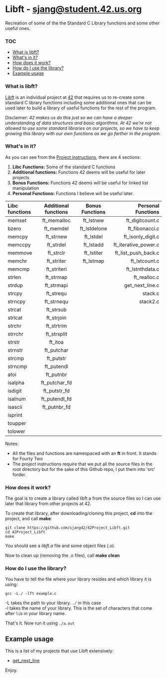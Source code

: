 # Libft - sjang@student.42.us.org
Recreation of some of the the Standard C Library functions and some other useful ones.

### TOC
* [What is libft?](#what-is-libft)
* [What's in it?](#whats-in-it)
* [How does it work?](#how-does-it-work)
* [How do I use the library?](#how-do-i-use-the-library)
* [Example usage](#example-usage)

### What is libft?
[Libft][1] is an individual project at [42][2] that requires us to re-create some standard C library functions including some additional ones that can be used later to build a library of useful functions for the rest of the program.

Disclaimer: *42 makes us do this just so we can have a deeper understanding of data structures and basic algorithms. At 42 we're not allowed to use some standard libraries on our projects, so we have to keep growing this library with our own functions as we go farther in the program.*

### What's in it?

As you can see from the [Project instructions][1], there are 4 sections:

1.  **Libc Functions:** Some of the standard C functions
2.  **Additional functions:** Functions 42 deems will be useful for later projects
3.  **Bonus Functions:** Functions 42 deems will be useful for linked list manipulation
4.  **Personal Functions:** Functions I believe will be useful later.

Libc functions | Additional functions | Bonus Functions | Personal Functions
:----------- | :-----------: | :-----------: | -----------:
memset		| ft_memalloc	| ft_lstnew		| ft_digitcount.c 
bzero		| ft_memdel		| ft_lstdelone	| ft_fibonacci.c 
memcpy		| ft_strnew		| ft_lstdel		| ft_isonly_digit.c 
memccpy		| ft_strdel		| ft_lstadd		| ft_iterative_power.c 
memmove		| ft_strclr		| ft_lstiter	| ft_list_push_back.c
memchr		| ft_striter	| ft_lstmap		| ft_lstcount.c
memcmp		| ft_striteri	|				| ft_lstnthdata.c
strlen		| ft_strmap		|				| ft_realloc.c
strdup		| ft_strmapi	|				| get_next_line.c
strcpy		| ft_strequ		|				| stack.c
strncpy		| ft_strnequ	|				| stack2.c
strcat		| ft_strsub		|
strlcat		| ft_strjoin	|
strchr		| ft_strtrim	|
strrchr		| ft_strsplit	|
strstr		| ft_itoa		|
strnstr		| ft_putchar	|
strcmp		| ft_putstr		|
strncmp		| ft_putendl	|
atoi		| ft_putnbr		|
isalpha		| ft_putchar_fd	|
isdigit		| ft_putstr_fd	|
isalnum		| ft_putendl_fd	|
isascii		| ft_putnbr_fd	|
isprint		|
toupper		|
tolower		|


Notes:

- All the files and functions are namespaced with an **ft** in front. It stands for Fourty Two
- The project instructions require that we put all the source files in the root directory but for the sake of this Github repo, I put them into 'src' forder.

### How does it work?

The goal is to create a library called libft.a from the source files so I can use later that library from other projects at 42.

To create that library, after downloading/cloning this project, **cd** into the project, and call **make**:

	git clone https://github.com/sjang42/42Project_Libft.git
	cd 42Project_Libft
	make

You should see a *libft.a* file and some object files (.o).


Now to clean up (removing the .o files), call **make clean**

### How do I use the library?

You have to tell the file where your library resides and which library it is using:

`gcc -L./ -lft example.c`

-L takes the path to your library. `./` in this case<br>
-l takes the name of your library. This is the set of characters that come after `lib` in your library name.

That's it. Now run it using `./a.out`

## Example usage

This is a list of my projects that use Libft extensively:

* [get_next_line](https://github.com/sjang42/42Project_GetNextLine)

Enjoy.

[1]: https://github.com/sjang42/42Project_Libft/blob/master/libft.en.pdf "Libft PDF"
[2]: http://42.us.org "42 USA"
